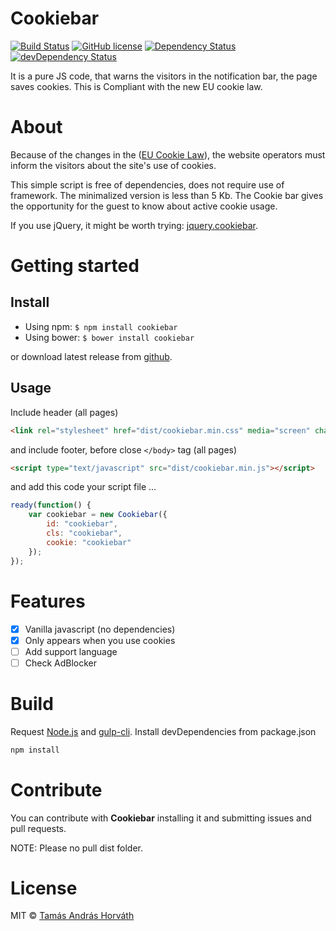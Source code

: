 # Cookiebar
[![Build Status](https://img.shields.io/travis/icetee/cookiebar.svg)](https://travis-ci.org/icetee/cookiebar)
[![GitHub license](https://img.shields.io/badge/license-MIT-blue.svg)](https://raw.githubusercontent.com/icetee/cookiebar/master/LICENSE)
[![Dependency Status](https://david-dm.org/icetee/cookiebar.svg)](https://david-dm.org/icetee/cookiebar#info=dependencies&view=list)
[![devDependency Status](https://david-dm.org/icetee/cookiebar/dev-status.svg)](https://david-dm.org/icetee/cookiebar#info=devDependencies)

It is a pure JS code, that warns the visitors in the notification bar, the page saves cookies. This is Compliant with the new EU cookie law.

# About

Because of the changes in the ([EU Cookie Law](http://ec.europa.eu/ipg/basics/legal/cookies/index_en.htm)), the website operators must inform the visitors about the site's use of cookies.

This simple script is free of dependencies, does not require use of framework. The minimalized version is less than 5 Kb. The Cookie bar gives the opportunity for the guest to know about active cookie usage.

If you use jQuery, it might be worth trying: [jquery.cookiebar](https://github.com/delboy1978uk/jquery.cookiebar).

# Getting started

## Install

- Using npm: `$ npm install cookiebar`
- Using bower: `$ bower install cookiebar`

or download latest release from [github](https://github.com/icetee/cookie-bar/releases).

## Usage

Include header (all pages)

```html
<link rel="stylesheet" href="dist/cookiebar.min.css" media="screen" charset="utf-8">
```

and include footer, before close `</body>` tag (all pages)

```html
<script type="text/javascript" src="dist/cookiebar.min.js"></script>
```

and add this code your script file ...

```javascript
ready(function() {
    var cookiebar = new Cookiebar({
        id: "cookiebar",
        cls: "cookiebar",
        cookie: "cookiebar"
    });
});
```

# Features

- [x] Vanilla javascript (no dependencies)
- [x] Only appears when you use cookies
- [ ] Add support language
- [ ] Check AdBlocker

# Build

Request [Node.js](https://nodejs.org/en) and [gulp-cli](http://gulpjs.com). Install devDependencies from package.json

```bash
npm install
```

# Contribute

You can contribute with **Cookiebar** installing it and submitting issues and pull requests.

NOTE: Please no pull dist folder.

# License

MIT © [Tamás András Horváth](https://github.com/icetee)
